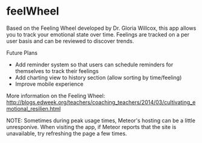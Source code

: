 feelWheel
=========

Based on the Feeling Wheel developed by Dr. Gloria Willcox, this app allows you to track your emotional state over time. Feelings are tracked on a per user basis and can be reviewed to discover trends.

Future Plans
- Add reminder system so that users can schedule reminders for themselves to track their feelings
- Add charting view to history section (allow sorting by time/feeling)
- Improve mobile experience


More information on the Feeling Wheel: http://blogs.edweek.org/teachers/coaching_teachers/2014/03/cultivating_emotional_resilien.html

NOTE:
Sometimes during peak usage times, Meteor's hosting can be a little unresponive. When visiting the app, if Meteor reports that the site is unavailable, try refreshing the page a few times.
